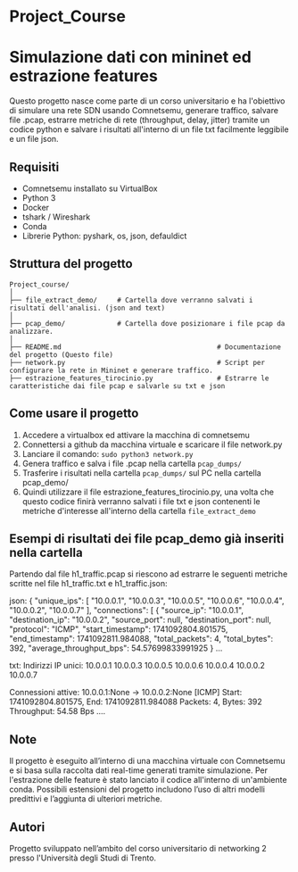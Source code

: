 # Project_Course
Simulazione dati con mininet ed estrazione features
=======

Questo progetto nasce come parte di un corso universitario e ha l'obiettivo di simulare una rete SDN usando Comnetsemu, generare traffico, salvare file .pcap, estrarre metriche di rete (throughput, delay, jitter) tramite un codice python e salvare i risultati all'interno di un file txt facilmente leggibile e un file json.

## Requisiti

- Comnetsemu installato su VirtualBox
- Python 3
- Docker
- tshark / Wireshark
- Conda
- Librerie Python: pyshark, os, json, defauldict 

## Struttura del progetto
```plaintext
Project_course/
│
├── file_extract_demo/     # Cartella dove verranno salvati i risultati dell'analisi. (json and text)
│
├── pcap_demo/             # Cartella dove posizionare i file pcap da analizzare.
│
├── README.md                                       # Documentazione del progetto (Questo file)
├── network.py                                      # Script per configurare la rete in Mininet e generare traffico.
├── estrazione_features_tirocinio.py                # Estrarre le caratteristiche dai file pcap e salvarle su txt e json
```
## Come usare il progetto
1. Accedere a virtualbox ed attivare la macchina di comnetsemu
2. Connettersi a github da macchina virtuale e scaricare il file network.py
3. Lanciare il comando: `sudo python3 network.py` 
4. Genera traffico e salva i file .pcap nella cartella `pcap_dumps/`
5. Trasferire i risultati nella cartella `pcap_dumps/` sul PC nella cartella pcap_demo/
6. Quindi utilizzare il file estrazione_features_tirocinio.py, una volta che questo codice finirà verranno salvati i file txt e json contenenti le metriche d'interesse all'interno della cartella `file_extract_demo`

## Esempi di risultati dei file pcap_demo già inseriti nella cartella

Partendo dal file h1_traffic.pcap si riescono ad estrarre le seguenti metriche scritte nel file h1_traffic.txt e h1_traffic.json:

json:
{
    "unique_ips": [
        "10.0.0.1",
        "10.0.0.3",
        "10.0.0.5",
        "10.0.0.6",
        "10.0.0.4",
        "10.0.0.2",
        "10.0.0.7"
        ],
    "connections": [
        {
            "source_ip": "10.0.0.1",
            "destination_ip": "10.0.0.2",
            "source_port": null,
            "destination_port": null,
            "protocol": "ICMP",
            "start_timestamp": 1741092804.801575,
            "end_timestamp": 1741092811.984088,
            "total_packets": 4,
            "total_bytes": 392,
            "average_throughput_bps": 54.57699833991925
        } ...

txt: 
Indirizzi IP unici:
10.0.0.1
10.0.0.3
10.0.0.5
10.0.0.6
10.0.0.4
10.0.0.2
10.0.0.7

Connessioni attive:
10.0.0.1:None -> 10.0.0.2:None [ICMP]
  Start: 1741092804.801575, End: 1741092811.984088
  Packets: 4, Bytes: 392
  Throughput: 54.58 Bps ....
## Note

Il progetto è eseguito all’interno di una macchina virtuale con Comnetsemu e si basa sulla raccolta dati real-time generati tramite simulazione. Per l'estrazione delle feature è stato lanciato il codice all'interno di un'ambiente conda. Possibili estensioni del progetto includono l’uso di altri modelli predittivi e l’aggiunta di ulteriori metriche.

## Autori

Progetto sviluppato nell’ambito del corso universitario di networking 2 presso l'Università degli Studi di Trento.

